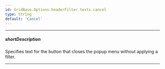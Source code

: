 ```yaml
---
id: GridBase.Options.headerFilter.texts.cancel
type: String
default: 'Cancel'
---
```

---
##### shortDescription
Specifies text for the button that closes the popup menu without applying a filter.

---
